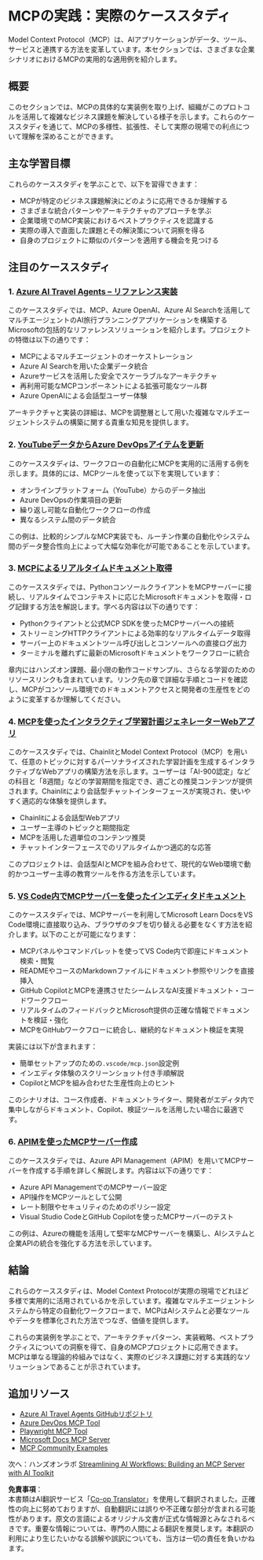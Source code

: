 <!--
CO_OP_TRANSLATOR_METADATA:
{
  "original_hash": "873741da08dd6537858d5e14c3a386e1",
  "translation_date": "2025-07-14T05:42:54+00:00",
  "source_file": "09-CaseStudy/README.md",
  "language_code": "ja"
}
-->
# MCPの実践：実際のケーススタディ

Model Context Protocol（MCP）は、AIアプリケーションがデータ、ツール、サービスと連携する方法を変革しています。本セクションでは、さまざまな企業シナリオにおけるMCPの実用的な適用例を紹介します。

## 概要

このセクションでは、MCPの具体的な実装例を取り上げ、組織がこのプロトコルを活用して複雑なビジネス課題を解決している様子を示します。これらのケーススタディを通じて、MCPの多様性、拡張性、そして実際の現場での利点について理解を深めることができます。

## 主な学習目標

これらのケーススタディを学ぶことで、以下を習得できます：

- MCPが特定のビジネス課題解決にどのように応用できるか理解する
- さまざまな統合パターンやアーキテクチャのアプローチを学ぶ
- 企業環境でのMCP実装におけるベストプラクティスを認識する
- 実際の導入で直面した課題とその解決策について洞察を得る
- 自身のプロジェクトに類似のパターンを適用する機会を見つける

## 注目のケーススタディ

### 1. [Azure AI Travel Agents – リファレンス実装](./travelagentsample.md)

このケーススタディでは、MCP、Azure OpenAI、Azure AI Searchを活用してマルチエージェントのAI旅行プランニングアプリケーションを構築するMicrosoftの包括的なリファレンスソリューションを紹介します。プロジェクトの特徴は以下の通りです：

- MCPによるマルチエージェントのオーケストレーション
- Azure AI Searchを用いた企業データ統合
- Azureサービスを活用した安全でスケーラブルなアーキテクチャ
- 再利用可能なMCPコンポーネントによる拡張可能なツール群
- Azure OpenAIによる会話型ユーザー体験

アーキテクチャと実装の詳細は、MCPを調整層として用いた複雑なマルチエージェントシステムの構築に関する貴重な知見を提供します。

### 2. [YouTubeデータからAzure DevOpsアイテムを更新](./UpdateADOItemsFromYT.md)

このケーススタディは、ワークフローの自動化にMCPを実用的に活用する例を示します。具体的には、MCPツールを使って以下を実現しています：

- オンラインプラットフォーム（YouTube）からのデータ抽出
- Azure DevOpsの作業項目の更新
- 繰り返し可能な自動化ワークフローの作成
- 異なるシステム間のデータ統合

この例は、比較的シンプルなMCP実装でも、ルーチン作業の自動化やシステム間のデータ整合性向上によって大幅な効率化が可能であることを示しています。

### 3. [MCPによるリアルタイムドキュメント取得](./docs-mcp/README.md)

このケーススタディでは、PythonコンソールクライアントをMCPサーバーに接続し、リアルタイムでコンテキストに応じたMicrosoftドキュメントを取得・ログ記録する方法を解説します。学べる内容は以下の通りです：

- Pythonクライアントと公式MCP SDKを使ったMCPサーバーへの接続
- ストリーミングHTTPクライアントによる効率的なリアルタイムデータ取得
- サーバー上のドキュメントツール呼び出しとコンソールへの直接ログ出力
- ターミナルを離れずに最新のMicrosoftドキュメントをワークフローに統合

章内にはハンズオン課題、最小限の動作コードサンプル、さらなる学習のためのリソースリンクも含まれています。リンク先の章で詳細な手順とコードを確認し、MCPがコンソール環境でのドキュメントアクセスと開発者の生産性をどのように変革するか理解してください。

### 4. [MCPを使ったインタラクティブ学習計画ジェネレーターWebアプリ](./docs-mcp/README.md)

このケーススタディでは、ChainlitとModel Context Protocol（MCP）を用いて、任意のトピックに対するパーソナライズされた学習計画を生成するインタラクティブなWebアプリの構築方法を示します。ユーザーは「AI-900認定」などの科目と「8週間」などの学習期間を指定でき、週ごとの推奨コンテンツが提供されます。Chainlitにより会話型チャットインターフェースが実現され、使いやすく適応的な体験を提供します。

- Chainlitによる会話型Webアプリ
- ユーザー主導のトピックと期間指定
- MCPを活用した週単位のコンテンツ推奨
- チャットインターフェースでのリアルタイムかつ適応的な応答

このプロジェクトは、会話型AIとMCPを組み合わせて、現代的なWeb環境で動的かつユーザー主導の教育ツールを作る方法を示しています。

### 5. [VS Code内でMCPサーバーを使ったインエディタドキュメント](./docs-mcp/README.md)

このケーススタディでは、MCPサーバーを利用してMicrosoft Learn DocsをVS Code環境に直接取り込み、ブラウザのタブを切り替える必要をなくす方法を紹介します。以下のことが可能になります：

- MCPパネルやコマンドパレットを使ってVS Code内で即座にドキュメント検索・閲覧
- READMEやコースのMarkdownファイルにドキュメント参照やリンクを直接挿入
- GitHub CopilotとMCPを連携させたシームレスなAI支援ドキュメント・コードワークフロー
- リアルタイムのフィードバックとMicrosoft提供の正確な情報でドキュメントを検証・強化
- MCPをGitHubワークフローに統合し、継続的なドキュメント検証を実現

実装には以下が含まれます：
- 簡単セットアップのための`.vscode/mcp.json`設定例
- インエディタ体験のスクリーンショット付き手順解説
- CopilotとMCPを組み合わせた生産性向上のヒント

このシナリオは、コース作成者、ドキュメントライター、開発者がエディタ内で集中しながらドキュメント、Copilot、検証ツールを活用したい場合に最適です。

### 6. [APIMを使ったMCPサーバー作成](./apimsample.md)

このケーススタディでは、Azure API Management（APIM）を用いてMCPサーバーを作成する手順を詳しく解説します。内容は以下の通りです：

- Azure API ManagementでのMCPサーバー設定
- API操作をMCPツールとして公開
- レート制限やセキュリティのためのポリシー設定
- Visual Studio CodeとGitHub Copilotを使ったMCPサーバーのテスト

この例は、Azureの機能を活用して堅牢なMCPサーバーを構築し、AIシステムと企業APIの統合を強化する方法を示しています。

## 結論

これらのケーススタディは、Model Context Protocolが実際の現場でどれほど多様で実用的に活用されているかを示しています。複雑なマルチエージェントシステムから特定の自動化ワークフローまで、MCPはAIシステムと必要なツールやデータを標準化された方法でつなぎ、価値を提供します。

これらの実装例を学ぶことで、アーキテクチャパターン、実装戦略、ベストプラクティスについての洞察を得て、自身のMCPプロジェクトに応用できます。MCPは単なる理論的枠組みではなく、実際のビジネス課題に対する実践的なソリューションであることが示されています。

## 追加リソース

- [Azure AI Travel Agents GitHubリポジトリ](https://github.com/Azure-Samples/azure-ai-travel-agents)
- [Azure DevOps MCP Tool](https://github.com/microsoft/azure-devops-mcp)
- [Playwright MCP Tool](https://github.com/microsoft/playwright-mcp)
- [Microsoft Docs MCP Server](https://github.com/MicrosoftDocs/mcp)
- [MCP Community Examples](https://github.com/microsoft/mcp)

次へ：ハンズオンラボ [Streamlining AI Workflows: Building an MCP Server with AI Toolkit](../10-StreamliningAIWorkflowsBuildingAnMCPServerWithAIToolkit/README.md)

**免責事項**：  
本書類はAI翻訳サービス「[Co-op Translator](https://github.com/Azure/co-op-translator)」を使用して翻訳されました。正確性の向上に努めておりますが、自動翻訳には誤りや不正確な部分が含まれる可能性があります。原文の言語によるオリジナル文書が正式な情報源とみなされるべきです。重要な情報については、専門の人間による翻訳を推奨します。本翻訳の利用により生じたいかなる誤解や誤訳についても、当方は一切の責任を負いかねます。